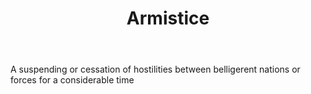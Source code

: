 ---
title: Armistice
letter: A
permalink: "/definitions/armistice.html"
body: A suspending or cessation of hostilities between belligerent nations or forces
  for a considerable time
published_at: '2018-07-07'
source: Black's Law Dictionary
layout: post
---